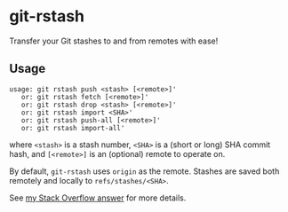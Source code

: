 # git-rstash
Transfer your Git stashes to and from remotes with ease!

## Usage

```
usage: git rstash push <stash> [<remote>]'
   or: git rstash fetch [<remote>]'
   or: git rstash drop <stash> [<remote>]'
   or: git rstash import <SHA>'
   or: git rstash push-all [<remote>]'
   or: git rstash import-all'
```

where `<stash>` is a stash number, `<SHA>` is a (short or long) SHA commit hash, and `[<remote>]` is an (optional) remote to operate on.

By default, `git-rstash` uses `origin` as the remote.  Stashes are saved both remotely and locally to `refs/stashes/<SHA>`.

See [my Stack Overflow answer](https://stackoverflow.com/a/61356308/2747593) for more details.
